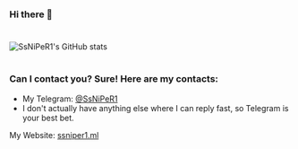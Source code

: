 ### Hi there 👋
#
![SsNiPeR1's GitHub stats](https://github-readme-stats.vercel.app/api?username=SsNiPeR1&theme=dark&hide_title=true)
#

### Can I contact you? Sure! Here are my contacts:
 - My Telegram: [@SsNiPeR1](https://t.me/SsNiPeR1)
 - I don't actually have anything else where I can reply fast, so Telegram is your best bet.

My Website: [ssniper1.ml](https://ssniper1.ml)
